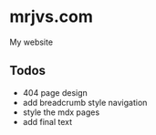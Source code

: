 # mrjvs.com

My website

## Todos

- 404 page design
- add breadcrumb style navigation
- style the mdx pages
- add final text
